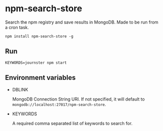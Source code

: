 # npm-search-store

Search the npm registry and save results in MongoDB. Made to be run from a cron task.

    npm install npm-search-store -g
    
## Run

    KEYWORDS=journster npm start
  
## Environment variables

- DBLINK

  MongoDB Connection String URI.
  If not specified, it will default to `mongodb://localhost:27017/npm-search-store`.

- KEYWORDS 

  A required comma separated list of keywords to search for.
